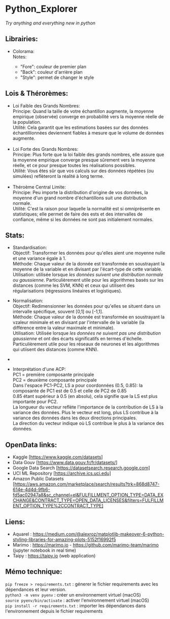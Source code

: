 # Python_Explorer

_Try anything and everything new in python_

## Librairies:

- Colorama: <br>
  Notes: <br>

  - "Fore": couleur de premier plan
  - "Back": couleur d'arrière plan
  - "Style": permet de changer le style

## Lois & Thérorèmes:

- Loi Faible des Grands Nombres: <br>
  Principe: Quand la taille de votre échantillon augmente, la moyenne empirique (observée) converge en probabilité vers la moyenne réelle de la population. <br>
  Utilité: Cela garantit que les estimations basées sur des données échantillionnées deviennent fiables à mesure que le volume de données augmente. <br>
  <br>
- Loi Forte des Grands Nombres: <br>
  Principe: Plus forte que la loi faible des grands nombres, elle assure que la moyenne empirique converge presque sûrement vers la moyenne réelle, et ce pour presque toutes les réalisations possibles. <br>
  Utilité: Vous êtes sûr que vos calculs sur des données répétées (ou simulées) reflèteront la réalité à long terme. <br>
  <br>
- Théroème Central Limite: <br>
  Principe: Peu importe la distribution d'origine de vos données, la moyenne d'un grand nombre d'échantillons suit une distribution normale. <br>
  Utilité: C'est la raison pour laquelle la normalité est si omniprésente en statistiques; elle permet de faire des ests et des intervalles de confiance, même si les données ne sont pas initialement normales. <br>

## Stats:

- Standardisation: <br>
  Objectif: Transformer les données pour qu'elles aient une moyenne nulle et une variance égale à 1. <br>
  Méthode: Chaque valeur de la donnée est transformée en soustrayant la moyenne de la variable et en divisant par l'écart-type de cette variable. <br>
  Utilisation: utilisée lorsque _les données suivent une distribution normale ou gaussienne_. Particulièrement utile pour les algorithmes basés sur les distances (comme les SVM, KNN) et ceux qui utilisent des régularisations (régressions linéaires et logistiques).
- Normalisation: <br>
  Objectif: Redimensionner les données pour qu'elles se situent dans un intervalle spécifique, souvent [0,1] ou [-1,1]. <br>
  Méthode: Chaque valeur de la donnée est transformée en soustrayant la vzaleur minimale et en divisant par l'intervalle de la variable (la différence entre la valeur maximale et minimale). <br>
  Utilisation: Utilisée lorsque _les données ne suivent pas une distribution gaussienne_ et ont des écarts significatifs en termes d'échelle. Particulièrement utile pour les réseaux de neurones et les algorithmes qui utiisent des distances (comme KNN).
-

- Interprétation d'une ACP: <br>
  PC1 = première composante principale <br>
  PC2 = deuxième composante principale <br>
  Dans l'espace PC1-PC2, LS a pour coordonnées (0.5, 0.85): la composante de PC1 est de 0.5 et celle de PC2 de 0.85 <br>
  0.85 étant supérieur à 0.5 (en absolu), cela signifie que la LS est plus importante pour PC2. <br>
  La longueur du vecteur reflète l'importance de la contribution de LS à la variance des données. Plus le vecteur est long, plus LS contribue à la variance des données dans les deux directions principales. <br>
  La direction du vecteur indique où LS contribue le plus à la variance des données. <br>

## OpenData links:

- Kaggle [https://www.kaggle.com/datasets]
- Data Gouv [https://www.data.gouv.fr/fr/datasets/]
- Google Data Search [https://datasetsearch.research.google.com]
- UCI ML Repository [https://archive.ics.uci.edu]
- Amazon Public Datasets [https://aws.amazon.com/marketplace/search/results?trk=868d8747-614e-4d4d-9fb6-fd5ac02947a8&sc_channel=el&FULFILLMENT_OPTION_TYPE=DATA_EXCHANGE&CONTRACT_TYPE=OPEN_DATA_LICENSES&filters=FULFILLMENT_OPTION_TYPE%2CCONTRACT_TYPE]

## Liens:

- Aquarel : https://medium.com/@alexroz/matplotlib-makeover-6-python-styling-libraries-for-amazing-plots-5152f16992f5
- Marimo : https://marimo.io - https://github.com/marimo-team/marimo (jupyter notebook in real time)
- Taipy : https://taipy.io (web application)

## Mémo technique:

`pip freeze > requirements.txt` : génerer le fichier requirements avec les dépendances et leur version. <br>
`python3 -m venv pyenv` : créer un environnement virtuel (macOS) <br>
`source pyenv/bin/activate` : activer l'environnement virtuel (macOS) <br>
`pip install -r requirements.txt` : importer les dépendances dans l'environnement depuis le fichier requirements
